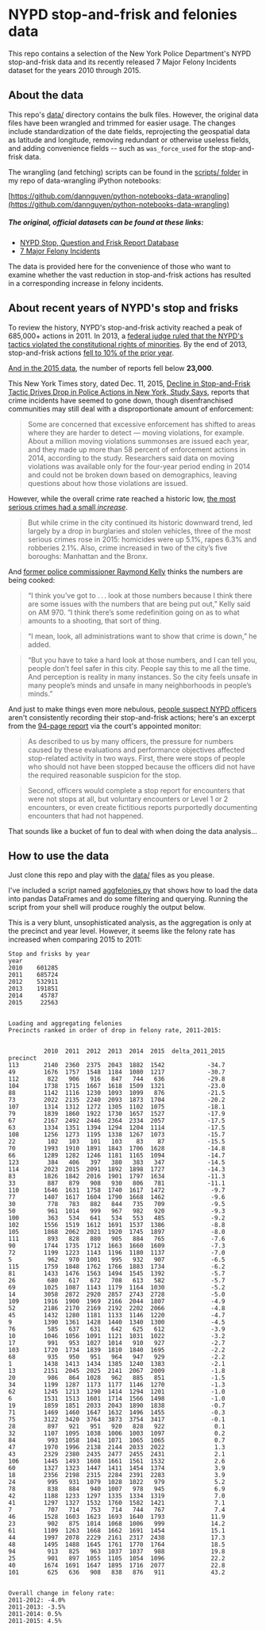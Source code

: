 # NYPD stop-and-frisk and felonies data

This repo contains a selection of the New York Police Department's NYPD stop-and-frisk data and its recently released 7 Major Felony Incidents dataset for the years 2010 through 2015.

## About the data

This repo's [data/](data/) directory contains the bulk files. However, the original data files have been wrangled and trimmed for easier usage. The changes include standardization of the date fields, reprojecting the geospatial data as latitude and longitude, removing redundant or otherwise useless fields, and adding convenience fields -- such as `was_force_used` for the stop-and-frisk data.

The wrangling (and fetching) scripts can be found in the [scripts/ folder](https://github.com/dannguyen/python-notebooks-data-wrangling/tree/master/scripts) in my repo of data-wrangling iPython notebooks: 

[https://github.com/dannguyen/python-notebooks-data-wrangling](https://github.com/dannguyen/python-notebooks-data-wrangling)

##### The original, official datasets can be found at these links:

- [NYPD Stop, Question and Frisk Report Database](http://www.nyc.gov/html/nypd/html/analysis_and_planning/stop_question_and_frisk_report.shtml)
- [7 Major Felony Incidents](https://data.cityofnewyork.us/Public-Safety/NYPD-7-Major-Felony-Incidents/hyij-8hr7)

The data is provided here for the convenience of those who want to examine whether the vast reduction in stop-and-frisk actions has resulted in a corresponding increase in felony incidents.


## About recent years of NYPD's stop and frisks

To review the history, NYPD's stop-and-frisk activity reached a peak of 685,000+ actions in 2011. In 2013, a [federal judge ruled that the NYPD's tactics violated the constitutional rights of minorities](http://www.nytimes.com/2013/08/13/nyregion/stop-and-frisk-practice-violated-rights-judge-rules.html). By the end of 2013, stop-and-frisk actions [fell to 10% of the prior year](http://www.nytimes.com/interactive/2014/09/19/nyregion/stop-and-frisk-is-all-but-gone-from-new-york.html).

[And in the 2015 data](http://www.nyclu.org/content/stop-and-frisk-data), the number of reports fell below __23,000__.


This New York Times story, dated Dec. 11, 2015, [Decline in Stop-and-Frisk Tactic Drives Drop in Police Actions in New York, Study Says](http://www.nytimes.com/2015/12/12/nyregion/end-to-stop-and-frisk-drives-drop-in-police-actions-in-new-york-study-says.html), reports that crime incidents have seemed to gone down, though disenfranchised communities may still deal with a disproportionate amount of enforcement:

> Some are concerned that excessive enforcement has shifted to areas where they are harder to detect — moving violations, for example. About a million moving violations summonses are issued each year, and they made up more than 58 percent of enforcement actions in 2014, according to the study. Researchers said data on moving violations was available only for the four-year period ending in 2014 and could not be broken down based on demographics, leaving questions about how those violations are issued.

However, while the overall crime rate reached a historic low, [the most serious crimes had a small _increase_](http://www.wsj.com/articles/nyc-officials-tout-new-low-in-crime-but-homicide-rape-robbery-rose-1451959203). 
> But while crime in the city continued its historic downward trend, led largely by a drop in burglaries and stolen vehicles, three of the most serious crimes rose in 2015: homicides were up 5.1%, rapes 6.3% and robberies 2.1%. Also, crime increased in two of the city’s five boroughs: Manhattan and the Bronx.

And [former police commissioner Raymond Kelly](http://nypost.com/2015/12/23/ray-kelly-accuses-bratton-of-fudging-record-low-crime-stats/) thinks the numbers are being cooked:

> “I think you’ve got to . . . look at those numbers because I think there are some issues with the numbers that are being put out,” Kelly said on AM 970. “I think there’s some redefinition going on as to what amounts to a shooting, that sort of thing.

> “I mean, look, all administrations want to show that crime is down,” he added.

> “But you have to take a hard look at those numbers, and I can tell you, people don’t feel safer in this city. People say this to me all the time. And perception is reality in many instances. So the city feels unsafe in many people’s minds and unsafe in many neighborhoods in people’s minds.”

And just to make things even more nebulous, [people suspect NYPD officers](http://www.capitalnewyork.com/article/city-hall/2016/02/8591131/court-monitor-faults-nypds-stop-and-frisk-data-collection) aren't consistently recording their stop-and-frisk actions; here's an excerpt from the [94-page report](assets/ccrjustice-floyd-monitor-feb-2016-report.pdf) via the court's appointed monitor:

> As described to us by many officers, the pressure for numbers caused by these
evaluations and performance objectives affected stop-related activity in two ways. First, there were stops of people who should not have been stopped because the officers did not have the required reasonable suspicion for the stop. 

> Second, officers would complete a stop report for encounters that were not stops at all, but voluntary encounters or Level 1 or 2 encounters, or even create fictitious reports purportedly documenting encounters that had not happened.

That sounds like a bucket of fun to deal with when doing the data analysis...


## How to use the data

Just clone this repo and play with the [data/](data/) files as you please. 

I've included a script named [aggfelonies.py](aggfelonies.py) that shows how to load the data into pandas DataFrames and do some filtering and querying. Running the script from your shell will produce roughly the output below.

This is a very blunt, unsophisticated analysis, as the aggregation is only at the precinct and year level. However, it seems like the felony rate has increased when comparing 2015 to 2011:


~~~
Stop and frisks by year
year
2010    601285
2011    685724
2012    532911
2013    191851
2014     45787
2015     22563


Loading and aggregating felonies
Precincts ranked in order of drop in felony rate, 2011-2015:


          2010  2011  2012  2013  2014  2015  delta_2011_2015
precinct                                                     
113       2140  2360  2375  2043  1882  1542            -34.7
49        1676  1757  1548  1184  1080  1217            -30.7
112        822   906   916   847   744   636            -29.8
104       1738  1715  1667  1618  1509  1321            -23.0
88        1142  1116  1230  1093  1099   876            -21.5
73        2022  2135  2240  2093  1873  1704            -20.2
107       1314  1312  1272  1305  1102  1075            -18.1
79        1839  1860  1922  1730  1657  1527            -17.9
67        2167  2492  2446  2364  2334  2057            -17.5
63        1334  1351  1394  1294  1204  1114            -17.5
108       1256  1273  1195  1338  1267  1073            -15.7
22         102   103   101   103    83    87            -15.5
70        1993  1910  1891  1843  1706  1628            -14.8
66        1289  1282  1246  1181  1165  1094            -14.7
123        384   406   397   380   383   347            -14.5
114       2023  2015  2091  1892  1898  1727            -14.3
83        1826  1842  2016  1901  1797  1634            -11.3
33         887   879   908   930   806   781            -11.1
110       1646  1631  1758  1740  1617  1472             -9.7
77        1407  1617  1604  1790  1668  1462             -9.6
30         778   783   882   844   735   709             -9.5
50         961  1014   999   967   982   920             -9.3
100        363   534   641   534   553   485             -9.2
102       1556  1519  1612  1691  1537  1386             -8.8
105       1868  2062  2021  1920  1745  1897             -8.0
111        893   828   880   905   884   765             -7.6
90        1744  1735  1712  1663  1660  1609             -7.3
72        1199  1223  1143  1196  1180  1137             -7.0
5          962   970  1001   995   932   907             -6.5
115       1759  1848  1762  1766  1883  1734             -6.2
81        1433  1476  1563  1494  1545  1392             -5.7
26         680   617   672   708   613   582             -5.7
69        1025  1087  1143  1179  1164  1030             -5.2
14        3058  2872  2920  2857  2743  2728             -5.0
109       1916  1900  1969  2166  2044  1807             -4.9
52        2186  2170  2169  2192  2202  2066             -4.8
45        1432  1280  1181  1133  1146  1220             -4.7
9         1390  1361  1428  1440  1340  1300             -4.5
76         585   637   631   642   625   612             -3.9
10        1046  1056  1091  1121  1031  1022             -3.2
17         991   953  1027  1014   910   927             -2.7
103       1720  1734  1839  1810  1840  1695             -2.2
68         935   950   951   964   947   929             -2.2
1         1438  1413  1434  1385  1240  1383             -2.1
13        2151  2045  2025  2141  2067  2009             -1.8
20         986   864  1028   962   885   851             -1.5
34        1199  1287  1173  1177  1146  1270             -1.3
62        1245  1213  1290  1414  1294  1201             -1.0
6         1531  1513  1601  1714  1566  1498             -1.0
19        1859  1851  2033  2043  1890  1838             -0.7
71        1469  1460  1647  1632  1496  1455             -0.3
75        3122  3420  3764  3873  3754  3417             -0.1
28         897   921   951   920   828   922              0.1
32        1107  1095  1038  1006  1003  1097              0.2
84         993  1058  1041  1071  1065  1065              0.7
47        1970  1996  2138  2144  2033  2022              1.3
43        2329  2380  2435  2477  2455  2431              2.1
106       1445  1493  1608  1661  1561  1532              2.6
60        1327  1323  1447  1411  1454  1374              3.9
18        2356  2198  2315  2284  2391  2283              3.9
24         995   931  1079  1028  1022   979              5.2
78         838   884   940  1007   978   945              6.9
42        1188  1233  1297  1335  1334  1319              7.0
41        1297  1327  1532  1760  1582  1421              7.1
7          707   714   753   714   744   767              7.4
46        1528  1603  1623  1693  1640  1793             11.9
23         902   875  1014  1068  1006   999             14.2
61        1109  1263  1668  1662  1691  1454             15.1
44        1997  2078  2229  2161  2317  2438             17.3
48        1495  1488  1645  1761  1770  1764             18.5
94         913   825   963  1037  1037   988             19.8
25         901   897  1055  1105  1054  1096             22.2
40        1674  1691  1647  1895  1716  2077             22.8
101        625   636   908   838   876   911             43.2


Overall change in felony rate:
2011-2012: -4.0%
2011-2013: -3.5%
2011-2014: 0.5%
2011-2015: 4.5%
~~~




